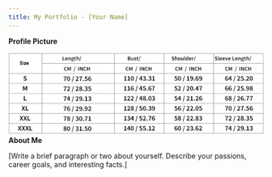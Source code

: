 ```yaml
---
title: My Portfolio - [Your Name]
---
```


**Profile Picture**

![](/assets/1.png)  **About Me**

[Write a brief paragraph or two about yourself. Describe your passions, career goals, and interesting facts.]
